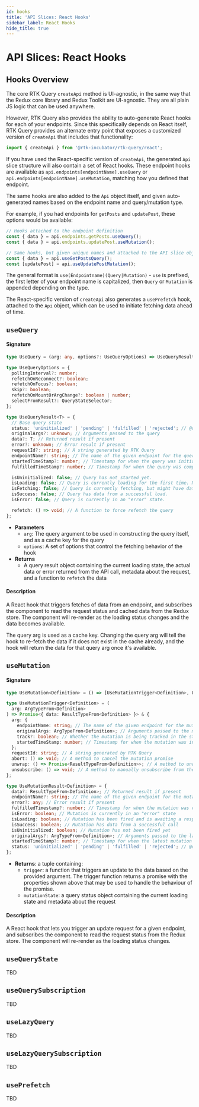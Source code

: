 ```yaml
---
id: hooks
title: 'API Slices: React Hooks'
sidebar_label: React Hooks
hide_title: true
---
```


# API Slices: React Hooks

## Hooks Overview

The core RTK Query `createApi` method is UI-agnostic, in the same way that the Redux core library and Redux Toolkit are UI-agnostic. They are all plain JS logic that can be used anywhere.

However, RTK Query also provides the ability to auto-generate React hooks for each of your endpoints. Since this specifically depends on React itself, RTK Query provides an alternate entry point that exposes a customized version of `createApi` that includes that functionality:

```js
import { createApi } from '@rtk-incubator/rtk-query/react';
```

If you have used the React-specific version of `createApi`, the generated `Api` slice structure will also contain a set of React hooks. These endpoint hooks are available as `api.endpoints[endpointName].useQuery` or `api.endpoints[endpointName].useMutation`, matching how you defined that endpoint.

The same hooks are also added to the `Api` object itself, and given auto-generated names based on the endpoint name and query/mutation type.

For example, if you had endpoints for `getPosts` and `updatePost`, these options would be available:

```ts title="Generated React Hook names"
// Hooks attached to the endpoint definition
const { data } = api.endpoints.getPosts.useQuery();
const { data } = api.endpoints.updatePost.useMutation();

// Same hooks, but given unique names and attached to the API slice object
const { data } = api.useGetPostsQuery();
const [updatePost] = api.useUpdatePostMutation();
```

The general format is `use(Endpointname)(Query|Mutation)` - `use` is prefixed, the first letter of your endpoint name is capitalized, then `Query` or `Mutation` is appended depending on the type.

The React-specific version of `createApi` also generates a `usePrefetch` hook, attached to the `Api` object, which can be used to initiate fetching data ahead of time.

## `useQuery`

#### Signature

```ts
type UseQuery = (arg: any, options?: UseQueryOptions) => UseQueryResult;

type UseQueryOptions = {
  pollingInterval?: number;
  refetchOnReconnect?: boolean;
  refetchOnFocus?: boolean;
  skip?: boolean;
  refetchOnMountOrArgChange?: boolean | number;
  selectFromResult?: QueryStateSelector;
};

type UseQueryResult<T> = {
  // Base query state
  status: 'uninitialized' | 'pending' | 'fulfilled' | 'rejected'; // @deprecated - A string describing the query state
  originalArgs?: unknown; // Arguments passed to the query
  data?: T; // Returned result if present
  error?: unknown; // Error result if present
  requestId?: string; // A string generated by RTK Query
  endpointName?: string; // The name of the given endpoint for the query
  startedTimeStamp?: number; // Timestamp for when the query was initiated
  fulfilledTimeStamp?: number; // Timestamp for when the query was completed

  isUninitialized: false; // Query has not started yet.
  isLoading: false; // Query is currently loading for the first time. No data yet.
  isFetching: false; // Query is currently fetching, but might have data from an earlier request.
  isSuccess: false; // Query has data from a successful load.
  isError: false; // Query is currently in an "error" state.

  refetch: () => void; // A function to force refetch the query
};
```

- **Parameters**
  - `arg`: The query argument to be used in constructing the query itself, and as a cache key for the query
  - `options`: A set of options that control the fetching behavior of the hook
- **Returns**
  - A query result object containing the current loading state, the actual data or error returned from the API call, metadata about the request, and a function to `refetch` the data

#### Description

A React hook that triggers fetches of data from an endpoint, and subscribes the component to read the request status and cached data from the Redux store. The component will re-render as the loading status changes and the data becomes available.

The query arg is used as a cache key. Changing the query arg will tell the hook to re-fetch the data if it does not exist in the cache already, and the hook will return the data for that query arg once it's available.

## `useMutation`

#### Signature

```ts
type UseMutation<Definition> = () => [UseMutationTrigger<Definition>, UseMutationResult<Definition>];

type UseMutationTrigger<Definition> = (
  arg: ArgTypeFrom<Definition>
) => Promise<{ data: ResultTypeFrom<Definition> }> & {
  arg: {
    endpointName: string; // The name of the given endpoint for the mutation
    originalArgs: ArgTypeFrom<Definition>; // Arguments passed to the mutation
    track?: boolean; // Whether the mutation is being tracked in the store
    startedTimeStamp: number; // Timestamp for when the mutation was initiated
  };
  requestId: string; // A string generated by RTK Query
  abort: () => void; // A method to cancel the mutation promise
  unwrap: () => Promise<ResultTypeFrom<Definition>>; // A method to unwrap the mutation call and provide the raw response/error
  unsubscribe: () => void; // A method to manually unsubscribe from the mutation call
};

type UseMutationResult<Definition> = {
  data?: ResultTypeFrom<Definition>; // Returned result if present
  endpointName?: string; // The name of the given endpoint for the mutation
  error?: any; // Error result if present
  fulfilledTimestamp?: number; // Timestamp for when the mutation was completed
  isError: boolean; // Mutation is currently in an "error" state
  isLoading: boolean; // Mutation has been fired and is awaiting a response
  isSuccess: boolean; // Mutation has data from a successful call
  isUninitialized: boolean; // Mutation has not been fired yet
  originalArgs?: ArgTypeFrom<Definition>; // Arguments passed to the latest mutation call
  startedTimeStamp?: number; // Timestamp for when the latest mutation was initiated
  status: 'uninitialized' | 'pending' | 'fulfilled' | 'rejected'; // @deprecated - A string describing the mutation state
};
```

- **Returns**: a tuple containing:
  - `trigger`: a function that triggers an update to the data based on the provided argument. The trigger function returns a promise with the properties shown above that may be used to handle the behaviour of the promise.
  - `mutationState`: a query status object containing the current loading state and metadata about the request

#### Description

A React hook that lets you trigger an update request for a given endpoint, and subscribes the component to read the request status from the Redux store. The component will re-render as the loading status changes.

## `useQueryState`

TBD

## `useQuerySubscription`

TBD

## `useLazyQuery`

TBD

## `useLazyQuerySubscription`

TBD

## `usePrefetch`

TBD
